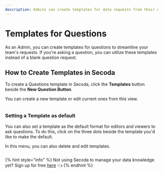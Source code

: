 ```yaml
---
description: Admins can create templates for data requests from their users.
---
```


# Templates for Questions

As an Admin, you can create templates for questions to streamline your team's requests. If you're asking a question, you can utilize these templates instead of a blank question request.

## How to Create Templates in Secoda

To create a Questions template in Secoda, click the **Templates** button beside the **New Question Button**.

You can create a new template or edit current ones from this view.

<figure><img src="https://secoda-public-media-assets.s3.amazonaws.com/121d5ff7-569a-4e95-8ab6-4868009f705a.png" alt=""><figcaption></figcaption></figure>

### Setting a Template as default

You can also set a template as the default format for editors and viewers to ask questions. To do this, click on the three dots beside the template you'd like to make the default.

In this menu, you can also delete and edit templates.

<figure><img src="https://secoda-public-media-assets.s3.amazonaws.com/2f653496-8fe6-4062-afa3-672b96d52c7e.png" alt=""><figcaption></figcaption></figure>

{% hint style="info" %}
Not using Secoda to manage your data knowledge yet? Sign up for free [here](https://app.secoda.co) 👈
{% endhint %}
